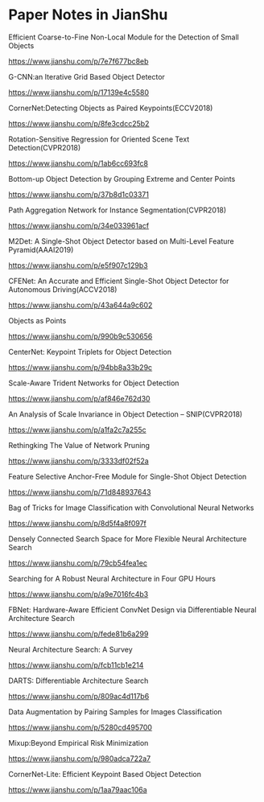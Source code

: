 # Paper Notes in JianShu


Efficient Coarse-to-Fine Non-Local Module for the Detection of Small Objects




https://www.jianshu.com/p/7e7f677bc8eb 







G-CNN:an Iterative Grid Based Object Detector




https://www.jianshu.com/p/17139e4c5580







CornerNet:Detecting Objects as Paired Keypoints(ECCV2018)




https://www.jianshu.com/p/8fe3cdcc25b2







Rotation-Sensitive Regression for Oriented Scene Text Detection(CVPR2018)




https://www.jianshu.com/p/1ab6cc693fc8







Bottom-up Object Detection by Grouping Extreme and Center Points




https://www.jianshu.com/p/37b8d1c03371







Path Aggregation Network for Instance Segmentation(CVPR2018)




https://www.jianshu.com/p/34e033961acf







M2Det: A Single-Shot Object Detector based on Multi-Level Feature Pyramid(AAAI2019)




https://www.jianshu.com/p/e5f907c129b3







CFENet: An Accurate and Efficient Single-Shot Object Detector for Autonomous Driving(ACCV2018)




https://www.jianshu.com/p/43a644a9c602







Objects as Points




https://www.jianshu.com/p/990b9c530656







CenterNet: Keypoint Triplets for Object Detection




https://www.jianshu.com/p/94bb8a33b29c







Scale-Aware Trident Networks for Object Detection




https://www.jianshu.com/p/af846e762d30







An Analysis of Scale Invariance in Object Detection – SNIP(CVPR2018)




https://www.jianshu.com/p/a1fa2c7a255c




Rethingking The Value of Network Pruning




https://www.jianshu.com/p/3333df02f52a




Feature Selective Anchor-Free Module for Single-Shot Object Detection




https://www.jianshu.com/p/71d848937643




Bag of Tricks for Image Classification with Convolutional Neural Networks




https://www.jianshu.com/p/8d5f4a8f097f




Densely Connected Search Space for More Flexible Neural Architecture Search




https://www.jianshu.com/p/79cb54fea1ec




Searching for A Robust Neural Architecture in Four GPU Hours




https://www.jianshu.com/p/a9e7016fc4b3




FBNet: Hardware-Aware Efficient ConvNet Design via Differentiable Neural Architecture Search




https://www.jianshu.com/p/fede81b6a299




Neural Architecture Search: A Survey




https://www.jianshu.com/p/fcb11cb1e214




DARTS: Differentiable Architecture Search




https://www.jianshu.com/p/809ac4d117b6




Data Augmentation by Pairing Samples for Images Classification




https://www.jianshu.com/p/5280cd495700




Mixup:Beyond Empirical Risk Minimization




https://www.jianshu.com/p/980adca722a7




CornerNet-Lite: Efficient Keypoint Based Object Detection




https://www.jianshu.com/p/1aa79aac106a
